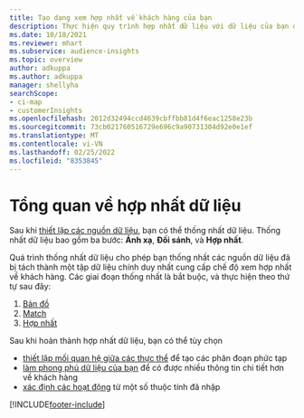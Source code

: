 ```yaml
---
title: Tạo dạng xem hợp nhất về khách hàng của bạn
description: Thực hiện quy trình hợp nhất dữ liệu với dữ liệu của bạn để tạo một tập hợp dữ liệu chính duy nhất về hồ sơ khách hàng.
ms.date: 10/18/2021
ms.reviewer: mhart
ms.subservice: audience-insights
ms.topic: overview
author: adkuppa
ms.author: adkuppa
manager: shellyha
searchScope:
- ci-map
- customerInsights
ms.openlocfilehash: 2012d32494ccd4639cbffbb81d4f6eac1258e23b
ms.sourcegitcommit: 73cb021760516729e696c9a90731304d92e0e1ef
ms.translationtype: MT
ms.contentlocale: vi-VN
ms.lasthandoff: 02/25/2022
ms.locfileid: "8353845"
---
```

# <a name="data-unification-overview"></a>Tổng quan về hợp nhất dữ liệu

Sau khi [thiết lập các nguồn dữ liệu](data-sources.md), bạn có thể thống nhất dữ liệu. Thống nhất dữ liệu bao gồm ba bước: **Ánh xạ**, **Đối sánh**, và **Hợp nhất**.

Quá trình thống nhất dữ liệu cho phép bạn thống nhất các nguồn dữ liệu đã bị tách thành một tập dữ liệu chính duy nhất cung cấp chế độ xem hợp nhất về khách hàng. Các giai đoạn thống nhất là bắt buộc, và thực hiện theo thứ tự sau đây:

1. [Bản đồ](map-entities.md)
2. [Match](match-entities.md)
3. [Hợp nhất](merge-entities.md)

Sau khi hoàn thành hợp nhất dữ liệu, bạn có thể tùy chọn

- [thiết lập mối quan hệ giữa các thực thể](relationships.md) để tạo các phân đoạn phức tạp
- [làm phong phú dữ liệu của bạn](enrichment-hub.md) để có được nhiều thông tin chi tiết hơn về khách hàng
- [xác định các hoạt động](activities.md) từ một số thuộc tính đã nhập


[!INCLUDE[footer-include](../includes/footer-banner.md)]